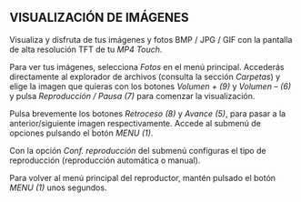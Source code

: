 ## VISUALIZACIÓN DE IMÁGENES

Visualiza y disfruta de tus imágenes y fotos BMP / JPG / GIF con la pantalla de alta resolución TFT de tu *MP4 Touch*.

Para ver tus imágenes, selecciona *Fotos* en el menú principal. Accederás directamente al explorador de archivos (consulta la sección *Carpetas*) y elige la imagen que quieras con los botones *Volumen + (9)* y *Volumen – (6)* y pulsa *Reproducción / Pausa (7)* para comenzar la visualización.

Pulsa brevemente los botones *Retroceso (8)* y *Avance (5)*, para pasar a la anterior/siguiente imagen respectivamente. Accede al submenú de opciones pulsando el botón *MENU (1)*. 

Con la opción *Conf. reproducción* del submenú  configuras el tipo de reproducción (reproducción automática o manual).

Para volver al menú principal del reproductor, mantén pulsado el botón *MENU (1)* unos segundos.
